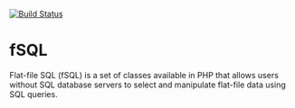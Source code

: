 [![Build Status](https://travis-ci.org/sbuberl/fSQL.svg)](https://travis-ci.org/sbuberl/fSQL)

# fSQL
Flat-file SQL (fSQL) is a set of classes available in PHP that allows users without SQL database servers to select and manipulate flat-file data using SQL queries.
